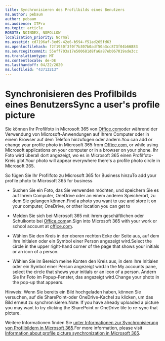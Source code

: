 ```yaml
---
title: Synchronisieren des Profilbilds eines Benutzers
ms.author: pebaum
author: pebaum
ms.audience: ITPro
ms.topic: article
ROBOTS: NOINDEX, NOFOLLOW
localization_priority: Normal
ms.assetid: cd7196af-3ed9-42e6-b594-f51ad265fd63
ms.openlocfilehash: f2f1950f3f0f7b307b0adf50a3cc873f04b66883
ms.sourcegitcommit: 55eff703a17e500681d8fa6a87eb067019ade3cc
ms.translationtype: MT
ms.contentlocale: de-DE
ms.lasthandoff: 04/22/2020
ms.locfileid: "43713213"
---
```

# <a name="sync-a-users-profile-picture"></a><span data-ttu-id="3fb02-102">Synchronisieren des Profilbilds eines Benutzers</span><span class="sxs-lookup"><span data-stu-id="3fb02-102">Sync a user's profile picture</span></span>

<span data-ttu-id="3fb02-103">Sie können Ihr Profilfoto in Microsoft 365 von [Office.com](https://www.office.com)oder während der Verwendung von Microsoft-Anwendungen auf Ihrem Computer oder in einem Browser auf dem Telefon hinzufügen oder ändern.</span><span class="sxs-lookup"><span data-stu-id="3fb02-103">You can add or change your profile photo in Microsoft 365 from [Office.com](https://www.office.com), or while using Microsoft applications on your computer or in a browser on your phone.</span></span> <span data-ttu-id="3fb02-104">Ihr Foto wird überall dort angezeigt, wo es in Microsoft 365 einen Profilfoto-Kreis gibt.</span><span class="sxs-lookup"><span data-stu-id="3fb02-104">Your photo will appear everywhere there's a profile photo circle in Microsoft 365.</span></span>

<span data-ttu-id="3fb02-105">So fügen Sie Ihr Profilfoto zu Microsoft 365 for Business hinzu</span><span class="sxs-lookup"><span data-stu-id="3fb02-105">To add your profile photo to Microsoft 365 for business</span></span>

- <span data-ttu-id="3fb02-106">Suchen Sie ein Foto, das Sie verwenden möchten, und speichern Sie es auf Ihrem Computer, OneDrive oder an einem anderen Speicherort, zu dem Sie gelangen können.</span><span class="sxs-lookup"><span data-stu-id="3fb02-106">Find a photo you want to use and store it on your computer, OneDrive, or other location you can get to</span></span>

- <span data-ttu-id="3fb02-107">Melden Sie sich bei Microsoft 365 mit ihrem geschäftlichen oder Schulkonto bei [Office.com](https://www.office.com)an.</span><span class="sxs-lookup"><span data-stu-id="3fb02-107">Sign into Microsoft 365 with your work or school account at [office.com](https://www.office.com).</span></span>

- <span data-ttu-id="3fb02-108">Wählen Sie den Kreis in der oberen rechten Ecke der Seite aus, auf dem Ihre Initialen oder ein Symbol einer Person angezeigt wird.</span><span class="sxs-lookup"><span data-stu-id="3fb02-108">Select the circle in the upper right-hand corner of the page that shows your initials or an icon of a person.</span></span>

- <span data-ttu-id="3fb02-109">Wählen Sie im Bereich meine Konten den Kreis aus, in dem Ihre Initialen oder ein Symbol einer Person angezeigt wird.</span><span class="sxs-lookup"><span data-stu-id="3fb02-109">In the My accounts pane, select the circle that shows your initials or an icon of a person.</span></span> <span data-ttu-id="3fb02-110">Ändern Sie Ihr Foto im Popup-Fenster, das angezeigt wird.</span><span class="sxs-lookup"><span data-stu-id="3fb02-110">Change your photo in the pop-up that appears.</span></span>

<span data-ttu-id="3fb02-111">Hinweis: Wenn Sie bereits ein Bild hochgeladen haben, können Sie versuchen, auf die SharePoint-oder OneDrive-Kachel zu klicken, um das Bild erneut zu synchronisieren.</span><span class="sxs-lookup"><span data-stu-id="3fb02-111">Note: If you have already uploaded a picture you may want to try clicking the SharePoint or OneDrive tile to re-sync that picture.</span></span>

<span data-ttu-id="3fb02-112">Weitere Informationen finden Sie [unter Informationen zur Synchronisierung von Profilbildern in Microsoft 365](https://support.office.com/article/information-about-profile-picture-synchronization-in-office-365-20594d76-d054-4af4-a660-401133e3d48a).</span><span class="sxs-lookup"><span data-stu-id="3fb02-112">For more information, please visit [Information about profile picture synchronization in Microsoft 365](https://support.office.com/article/information-about-profile-picture-synchronization-in-office-365-20594d76-d054-4af4-a660-401133e3d48a).</span></span>
